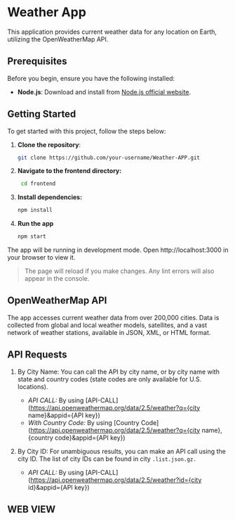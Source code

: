 # Weather App

This application provides current weather data for any location on Earth, utilizing the OpenWeatherMap API.

## Prerequisites

Before you begin, ensure you have the following installed:

- **Node.js**: Download and install from [Node.js official website](https://nodejs.org/).

## Getting Started

To get started with this project, follow the steps below:

1. **Clone the repository**:
   ```bash
   git clone https://github.com/your-username/Weather-APP.git

2. **Navigate to the frontend directory:**
   ```bash
    cd frontend

3. **Install dependencies:**
    ```bash
    npm install

4. **Run the app**
    ```bash
    npm start

The app will be running in development mode. Open http://localhost:3000 in your browser to view it.

>The page will reload if you make changes. Any lint errors will also appear in the console.
     

## OpenWeatherMap API
The app accesses current weather data from over 200,000 cities. Data is collected from global and local weather models, satellites, and a vast network of weather stations, available in JSON, XML, or HTML format.

## API Requests
1. By City Name:
You can call the API by city name, or by city name with state and country codes (state codes are only available for U.S. locations).
    - *API CALL:* By using [API-CALL](https://api.openweathermap.org/data/2.5/weather?q={city name}&appid={API key})
    - *With Country Code:* By using [Country Code](https://api.openweathermap.org/data/2.5/weather?q={city name},{country code}&appid={API key})

2. By City ID:
For unambiguous results, you can make an API call using the city ID. The list of city IDs can be found in city `.list.json.gz.`
    - *API CALL:* By using [API-CALL](https://api.openweathermap.org/data/2.5/weather?id={city id}&appid={API key})

## WEB VIEW

